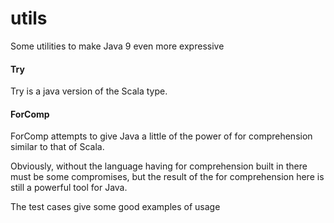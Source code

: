 # utils

Some utilities to make Java 9 even more expressive

#### Try
Try is a java version of the Scala type.


#### ForComp
ForComp attempts to give Java a little of the power of for comprehension similar to that of Scala.

Obviously, without the language having for comprehension built in there must be some compromises, but the result of the 
for comprehension here is still a powerful tool for Java.

The test cases give some good examples of usage 
